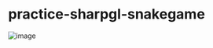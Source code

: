 # practice-sharpgl-snakegame

![image](https://github.com/ahuilee/practice-sharpgl-snakegame/blob/master/snake.PNG)
